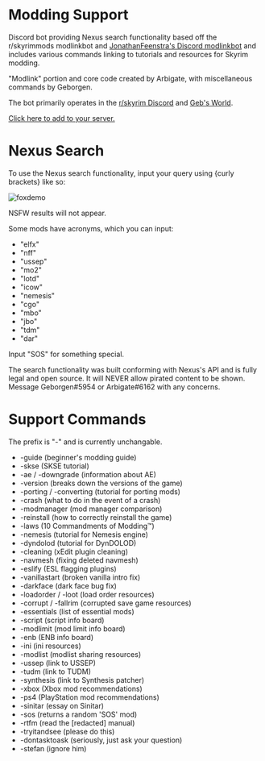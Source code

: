 # Modding Support
Discord bot providing Nexus search functionality based off the r/skyrimmods modlinkbot and [JonathanFeenstra's Discord modlinkbot](https://github.com/JonathanFeenstra/discord-modlinkbot) and includes various commands linking to tutorials and resources for Skyrim modding.

"Modlink" portion and core code created by Arbigate, with miscellaneous commands by Geborgen.

The bot primarily operates in the [r/skyrim Discord](https://discord.com/invite/skyrim) and [Geb's World](https://discord.com/invite/WC9ZqcTsmd).

[Click here to add to your server.](https://top.gg/bot/910688719097430066)

# Nexus Search
To use the Nexus search functionality, input your query using {curly brackets} like so:

![foxdemo](https://i.imgur.com/klzeCdJ.png)

NSFW results will not appear.

Some mods have acronyms, which you can input: 

* "elfx" 
* "nff" 
* "ussep" 
* "mo2" 
* "lotd" 
* "icow" 
* "nemesis" 
* "cgo" 
* "mbo" 
* "jbo" 
* "tdm" 
* "dar"

Input "SOS" for something special.

The search functionality was built conforming with Nexus's API and is fully legal and open source. It will NEVER allow pirated content to be shown. Message Geborgen#5954 or Arbigate#6162 with any concerns.

# Support Commands
The prefix is "-" and is currently unchangable.
* -guide (beginner's modding guide)
* -skse (SKSE tutorial)
* -ae / -downgrade (information about AE)
* -version (breaks down the versions of the game)
* -porting / -converting (tutorial for porting mods)
* -crash (what to do in the event of a crash)
* -modmanager (mod manager comparison)
* -reinstall (how to correctly reinstall the game)
* -laws (10 Commandments of Modding™️)
* -nemesis (tutorial for Nemesis engine)
* -dyndolod (tutorial for DynDOLOD)
* -cleaning (xEdit plugin cleaning)
* -navmesh (fixing deleted navmesh)
* -eslify (ESL flagging plugins)
* -vanillastart (broken vanilla intro fix)
* -darkface (dark face bug fix)
* -loadorder / -loot (load order resources)
* -corrupt / -fallrim (corrupted save game resources)
* -essentials (list of essential mods)
* -script (script info board)
* -modlimit (mod limit info board)
* -enb (ENB info board)
* -ini (ini resources)
* -modlist (modlist sharing resources)
* -ussep (link to USSEP)
* -tudm (link to TUDM)
* -synthesis (link to Synthesis patcher)
* -xbox (Xbox mod recommendations)
* -ps4 (PlayStation mod recommendations)
* -sinitar (essay on Sinitar)
* -sos (returns a random 'SOS' mod)
* -rtfm (read the [redacted] manual)
* -tryitandsee (please do this)
* -dontasktoask (seriously, just ask your question)
* -stefan (ignore him)

